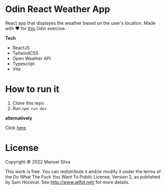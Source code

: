 # Odin React Weather App
React app that displayes the weather based on the user's location.
Made with ❤️ for [this](https://www.theodinproject.com/lessons/node-path-javascript-weather-app) Odin exercise.

**Tech**
* ReactJS
* TailwindCSS
* Open Weather API
* Typescript
* Vite

# How to run it
1. Clone this repo
2. Run `npm run dev`

**alternatively**

Click [here](https://mjsilva.github.io/odin-weather-app/)

# License

Copyright © 2022 Manuel Silva

This work is free. You can redistribute it and/or modify it under the
terms of the Do What The Fuck You Want To Public License, Version 2,
as published by Sam Hocevar. See http://www.wtfpl.net/ for more details.